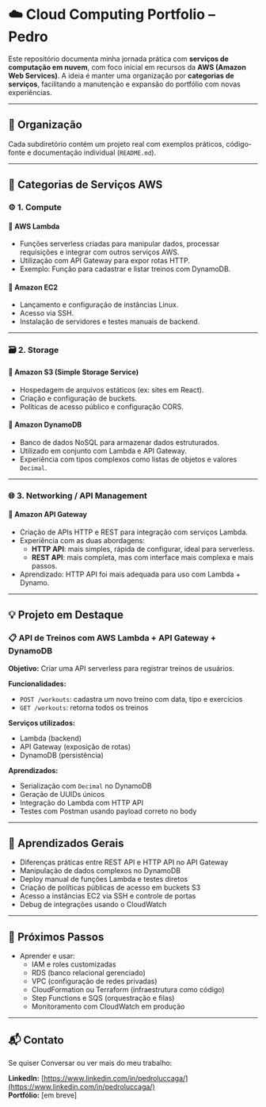 ﻿# ☁️ Cloud Computing Portfolio – Pedro

Este repositório documenta minha jornada prática com **serviços de computação em nuvem**, com foco inicial em recursos da **AWS (Amazon Web Services)**. A ideia é manter uma organização por **categorias de serviços**, facilitando a manutenção e expansão do portfólio com novas experiências.

---

## 📁 Organização

Cada subdiretório contém um projeto real com exemplos práticos, código-fonte e documentação individual (`README.md`).

---

## 🔧 Categorias de Serviços AWS

### ⚙️ 1. Compute

#### 🔸 AWS Lambda

- Funções serverless criadas para manipular dados, processar requisições e integrar com outros serviços AWS.
- Utilização com API Gateway para expor rotas HTTP.
- Exemplo: Função para cadastrar e listar treinos com DynamoDB.

#### 🔸 Amazon EC2

- Lançamento e configuração de instâncias Linux.
- Acesso via SSH.
- Instalação de servidores e testes manuais de backend.

---

### 🗃️ 2. Storage

#### 🔸 Amazon S3 (Simple Storage Service)

- Hospedagem de arquivos estáticos (ex: sites em React).
- Criação e configuração de buckets.
- Políticas de acesso público e configuração CORS.

#### 🔸 Amazon DynamoDB

- Banco de dados NoSQL para armazenar dados estruturados.
- Utilizado em conjunto com Lambda e API Gateway.
- Experiência com tipos complexos como listas de objetos e valores `Decimal`.

---

### 🌐 3. Networking / API Management

#### 🔸 Amazon API Gateway

- Criação de APIs HTTP e REST para integração com serviços Lambda.
- Experiência com as duas abordagens:
  - **HTTP API**: mais simples, rápida de configurar, ideal para serverless.
  - **REST API**: mais completa, mas com interface mais complexa e mais passos.
- Aprendizado: HTTP API foi mais adequada para uso com Lambda + Dynamo.

---

## 💡 Projeto em Destaque

### 📋 API de Treinos com AWS Lambda + API Gateway + DynamoDB

**Objetivo:** Criar uma API serverless para registrar treinos de usuários.

**Funcionalidades:**
- `POST /workouts`: cadastra um novo treino com data, tipo e exercícios
- `GET /workouts`: retorna todos os treinos

**Serviços utilizados:**
- Lambda (backend)
- API Gateway (exposição de rotas)
- DynamoDB (persistência)

**Aprendizados:**
- Serialização com `Decimal` no DynamoDB
- Geração de UUIDs únicos
- Integração do Lambda com HTTP API
- Testes com Postman usando payload correto no body

---

## 🧠 Aprendizados Gerais

- Diferenças práticas entre REST API e HTTP API no API Gateway
- Manipulação de dados complexos no DynamoDB
- Deploy manual de funções Lambda e testes diretos
- Criação de políticas públicas de acesso em buckets S3
- Acesso a instâncias EC2 via SSH e controle de portas
- Debug de integrações usando o CloudWatch

---

## 📌 Próximos Passos

- Aprender e usar:
  - IAM e roles customizadas
  - RDS (banco relacional gerenciado)
  - VPC (configuração de redes privadas)
  - CloudFormation ou Terraform (infraestrutura como código)
  - Step Functions e SQS (orquestração e filas)
  - Monitoramento com CloudWatch em produção

---

## 📬 Contato

Se quiser Conversar ou ver mais do meu trabalho:

**LinkedIn:** [https://www.linkedin.com/in/pedroluccaga/](https://www.linkedin.com/in/pedroluccaga/)  
**Portfólio:** [em breve]
